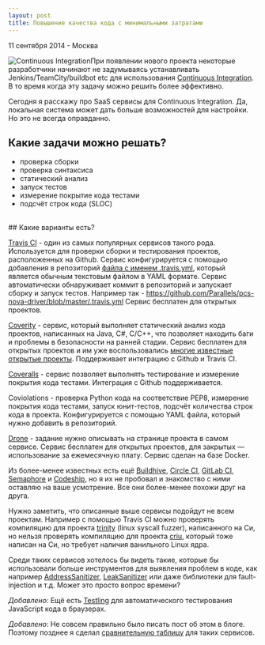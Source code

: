 ```yaml
---
layout: post
title: Повышение качества кода с минимальными затратами
---
```


<p class="meta">11 сентября 2014 - Москва</p>

<img src="{{ site.baseurl }}/images/continuous-integration.png" alt="Continuous Integration" style="float:left">

При появлении нового проекта некоторые разработчики
начинают не задумываясь устанавливать Jenkins/TeamCity/buildbot etc
для использования [Continuous Integration](http://en.wikipedia.org/wiki/Continuous_integration).
В то время когда эту задачу можно решить более эффективно.

Сегодня я расскажу про SaaS сервисы для Continuous Integration.
Да, локальная система может дать больше возможностей
для настройки. Но это не всегда оправданно.

## Какие задачи можно решать?

- проверка сборки
- проверка синтаксиса
- статический анализ
- запуск тестов
- измерение покрытие кода тестами
- подсчёт строк кода (SLOC)

<br>
## Какие варианты есть?

[Travis CI](https://travis-ci.org) - один из самых популярных сервисов такого рода.
Используется для проверки сборки и тестирования проектов, расположенных на Github.
Сервис конфигурируется с помощью добавления в репозиторий
[файла с именем .travis.yml](http://docs.travis-ci.com/user/getting-started/),
который является обычным текстовым файлом в YAML формате.
Сервис автоматически обнаруживает коммит в репозиторий и запускает сборку и запуск тестов.
Например так - <https://github.com/Parallels/pcs-nova-driver/blob/master/.travis.yml>
Сервис бесплатен для открытых проектов.

[Coverity](http://www.coverity.com) - сервис, который выполняет
статический анализ кода проектов, написанных на Java, C#, C/C++,
что позволяет находить баги и проблемы в безопасности на ранней стадии.
Сервис бесплатен для открытых проектов и им уже воспользовались
[многие известные открытые проекты](https://scan.coverity.com/projects).
Поддерживает интеграцию с Github и Travis CI.

[Coveralls](https://coveralls.io) - сервис позволяет выполнять
тестирование и измерение покрытия кода тестами. Интеграция с Github поддерживается.

Coviolations - проверка Python кода на соответствие PEP8,
измерение покрытия кода тестами, запуск юнит-тестов, подсчёт количества строк кода в проекта.
Конфигурируется с помощью YAML файла, который нужно добавить в репозиторий.

[Drone](https://drone.io) - задание нужно описывать на странице проекта в самом сервисе.
Сервис бесплатен для открытых проектов, для закрытых — использование за ежемесячную плату.
Сервис сделан на базе Docker.

Из более-менее известных есть ещё
[Buildhive](https://buildhive.cloudbees.com), [Circle CI](https://circleci.com),
[GitLab CI](https://ci.gitlab.org), [Semaphore](https://semaphoreapp.com)
и [Codeship](https://www.codeship.io), но я их не пробовал и знакомство
с ними оставляю на ваше усмотрение. Все они более-менее похожи друг на друга.

Нужно заметить, что описанные выше сервисы подойдут не всем проектам.
Например с помощью Travis CI можно проверять компиляцию для проекта
[trinity](https://github.com/ligurio/trinity/blob/travis-ci/.travis.yml)
(linux syscall fuzzer), написанного на Си, но нельзя проверять компиляцию
для проекта [criu](https://github.com/CloudServer/criu), который тоже написан на Си,
но требует наличия ванильного Linux ядра.

Среди таких сервисов хотелось бы видеть такие, которые бы
использовали больше инструментов для выявления проблем в коде, как например
[AddressSanitizer](https://code.google.com/p/address-sanitizer/),
[LeakSanitizer](http://www.chromium.org/developers/testing/leaksanitizer)
или даже библиотеки для fault-injection и т.д. Может это просто вопрос времени?

_Добавлено_: Ещё есть [Testling](https://ci.testling.com) для автоматического
тестирования JavaScript кода в браузерах.

_Добавлено_: Не совсем правильно было писать пост об этом в блоге.
Поэтому позднее я сделал [сравнительную таблицу](https://github.com/ligurio/Continuous-Integration-services)
для таких сервисов.
